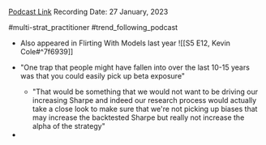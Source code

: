 
[Podcast Link](https://podcasts.apple.com/in/podcast/top-traders-unplugged/id888420325?i=1000596857036)
Recording Date: 27 January, 2023

#multi-strat_practitioner #trend_following_podcast 

- Also appeared in Flirting With Models last year ![[S5 E12, Kevin Cole#^7f6939]]

- "One trap that people might have fallen into over the last 10-15 years was that you could easily pick up beta exposure"
	- "That would be something that we would not want to be driving our increasing Sharpe and indeed our research process would actually take a close look to make sure that we're not picking up biases that may increase the backtested Sharpe but really not increase the alpha of the strategy"

- 